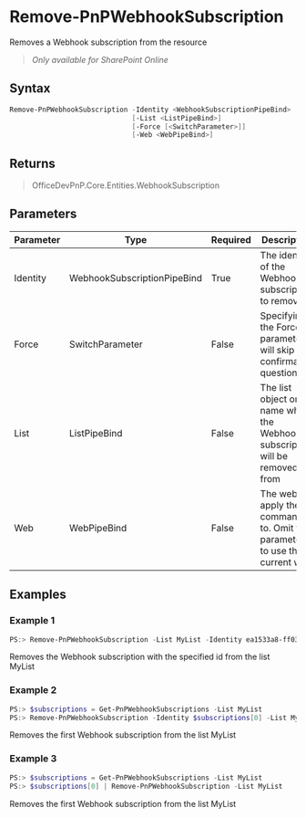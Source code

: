 # Remove-PnPWebhookSubscription
Removes a Webhook subscription from the resource
>*Only available for SharePoint Online*
## Syntax
```powershell
Remove-PnPWebhookSubscription -Identity <WebhookSubscriptionPipeBind>
                              [-List <ListPipeBind>]
                              [-Force [<SwitchParameter>]]
                              [-Web <WebPipeBind>]
```


## Returns
>OfficeDevPnP.Core.Entities.WebhookSubscription

## Parameters
Parameter|Type|Required|Description
---------|----|--------|-----------
|Identity|WebhookSubscriptionPipeBind|True|The identity of the Webhook subscription to remove|
|Force|SwitchParameter|False|Specifying the Force parameter will skip the confirmation question.|
|List|ListPipeBind|False|The list object or name which the Webhook subscription will be removed from|
|Web|WebPipeBind|False|The web to apply the command to. Omit this parameter to use the current web.|
## Examples

### Example 1
```powershell
PS:> Remove-PnPWebhookSubscription -List MyList -Identity ea1533a8-ff03-415b-a7b6-517ee50db8b6
```
Removes the Webhook subscription with the specified id from the list MyList

### Example 2
```powershell
PS:> $subscriptions = Get-PnPWebhookSubscriptions -List MyList
PS:> Remove-PnPWebhookSubscription -Identity $subscriptions[0] -List MyList
```
Removes the first Webhook subscription from the list MyList

### Example 3
```powershell
PS:> $subscriptions = Get-PnPWebhookSubscriptions -List MyList
PS:> $subscriptions[0] | Remove-PnPWebhookSubscription -List MyList
```
Removes the first Webhook subscription from the list MyList
